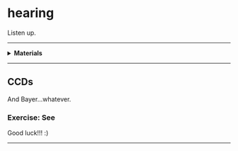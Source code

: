 # hearing

Listen up.

----

<details><summary><b>Materials</b></summary><p>

Contents|Description| # |Data|Link|
:-------|:----------|:-:|:--:|:--:|
Mic (MEMS)| I2S mems microphone board (SPH0645)|2|[-D-](_data/datasheets/i2s-class-d-mono-amp.pdf)|[-L-](https://www.adafruit.com/product/3421)
Amp (Audio)| I2S mono-amplifier (3 Watts/4 Ohms)|2|[-D-](_data/datasheets/i2s-class-d-mono-amp.pdf)|[-L-](https://www.amazon.co.uk/gp/product/B01K5GCFA6)
Speaker (3W)|3-Watt enclosed speaker|2|-|[-L-](https://www.amazon.co.uk/gp/product/B0822XCPT8)
Speaker mount|Custom lasrer cut speaker mount|2|-|-
M3 screw (20)| 20 mm long M3 screw with phillips socket|2|-|-
M3 screw (25)| 25 mm long M3 screw with phillips socket|8|-|-
M3 nut| M3 nut|12|-|-

Required|Description| # |Box|
:-------|:----------|:-:|:-:|
Multimeter|(Sealy MM18) pocket digital multimeter|1|[white](/boxes/white/README.md)|

</p></details>

----

## CCDs

And Bayer...whatever.

### Exercise: See

Good luck!!! :)

----
